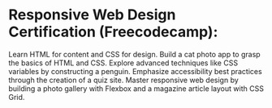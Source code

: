<h1>Responsive Web Design Certification (Freecodecamp):</h1>

Learn HTML for content and CSS for design.
Build a cat photo app to grasp the basics of HTML and CSS.
Explore advanced techniques like CSS variables by constructing a penguin.
Emphasize accessibility best practices through the creation of a quiz site.
Master responsive web design by building a photo gallery with Flexbox and a magazine article layout with CSS Grid.
